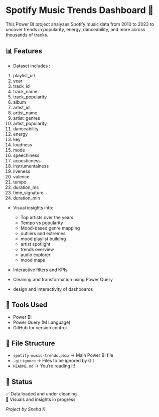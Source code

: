 # Spotify Music Trends Dashboard 🎵

This Power BI project analyzes Spotify music data from 2010 to 2023 to uncover trends in popularity, energy, danceability, and more across thousands of tracks.

## 📊 Features

- Dataset includes :
1. playlist_url
2. year
3. track_id
4. track_name
5. track_popularity
6. album
7. artist_id
8. artist_name
9. artist_genres
10. artist_popularity
11. danceability
12. energy
13. key
14. loudness
15. mode
16. speechiness
17. acousticness
18. instrumentalness
19. liveness
20. valence
21. tempo
22. duration_ms
23. time_signature
24. duration_min
 
- Visual insights into:
  - Top artists over the years
  - Tempo vs popularity
  - Mood-based genre mapping
  - outliers and extremes
  - mood playlist building
  - artist spotlight
  - trends overview
  - audio explorer
  - mood maps

- Interactive filters and KPIs
  
- Cleaning and transformation using Power Query

- design and Interactivity of dashboards


## 🔧 Tools Used

- Power BI
- Power Query (M Language)
- GitHub for version control


## 📁 File Structure

- `spotify-music-trends.pbix` → Main Power BI file
- `.gitignore` → Files to be ignored by Git
- `README.md` → You’re reading it!


## 📌 Status

✅ Data loaded and under cleaning  
🔄 Visuals and insights in progress


*Project by Sneha K*

